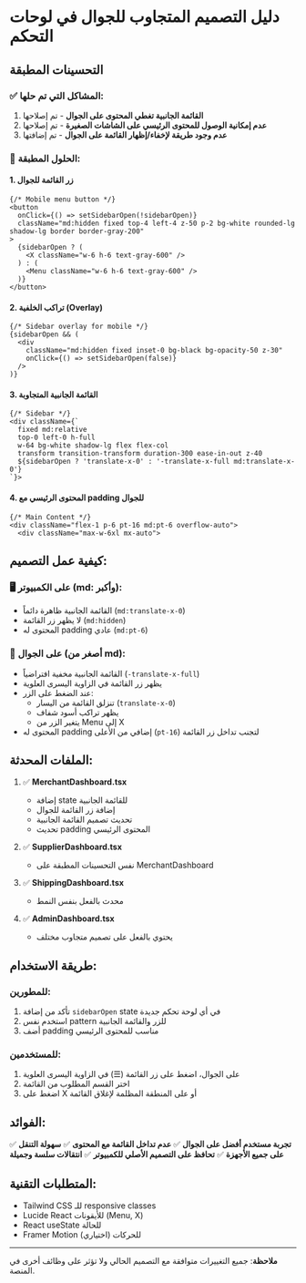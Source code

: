 # دليل التصميم المتجاوب للجوال في لوحات التحكم

## التحسينات المطبقة

### ✅ المشاكل التي تم حلها:
1. **القائمة الجانبية تغطي المحتوى على الجوال** - تم إصلاحها
2. **عدم إمكانية الوصول للمحتوى الرئيسي على الشاشات الصغيرة** - تم إصلاحها
3. **عدم وجود طريقة لإخفاء/إظهار القائمة على الجوال** - تم إضافتها

### 🎯 الحلول المطبقة:

#### 1. زر القائمة للجوال
```tsx
{/* Mobile menu button */}
<button
  onClick={() => setSidebarOpen(!sidebarOpen)}
  className="md:hidden fixed top-4 left-4 z-50 p-2 bg-white rounded-lg shadow-lg border border-gray-200"
>
  {sidebarOpen ? (
    <X className="w-6 h-6 text-gray-600" />
  ) : (
    <Menu className="w-6 h-6 text-gray-600" />
  )}
</button>
```

#### 2. تراكب الخلفية (Overlay)
```tsx
{/* Sidebar overlay for mobile */}
{sidebarOpen && (
  <div 
    className="md:hidden fixed inset-0 bg-black bg-opacity-50 z-30"
    onClick={() => setSidebarOpen(false)}
  />
)}
```

#### 3. القائمة الجانبية المتجاوبة
```tsx
{/* Sidebar */}
<div className={`
  fixed md:relative 
  top-0 left-0 h-full 
  w-64 bg-white shadow-lg flex flex-col 
  transform transition-transform duration-300 ease-in-out z-40
  ${sidebarOpen ? 'translate-x-0' : '-translate-x-full md:translate-x-0'}
`}>
```

#### 4. المحتوى الرئيسي مع padding للجوال
```tsx
{/* Main Content */}
<div className="flex-1 p-6 pt-16 md:pt-6 overflow-auto">
  <div className="max-w-6xl mx-auto">
```

## كيفية عمل التصميم:

### 🖥️ على الكمبيوتر (md: وأكبر):
- القائمة الجانبية ظاهرة دائماً (`md:translate-x-0`)
- لا يظهر زر القائمة (`md:hidden`)
- المحتوى له padding عادي (`md:pt-6`)

### 📱 على الجوال (أصغر من md):
- القائمة الجانبية مخفية افتراضياً (`-translate-x-full`)
- يظهر زر القائمة في الزاوية اليسرى العلوية
- عند الضغط على الزر:
  - تنزلق القائمة من اليسار (`translate-x-0`)
  - يظهر تراكب أسود شفاف
  - يتغير الزر من Menu إلى X
- المحتوى له padding إضافي من الأعلى (`pt-16`) لتجنب تداخل زر القائمة

## الملفات المحدثة:

1. ✅ **MerchantDashboard.tsx**
   - إضافة state للقائمة الجانبية
   - إضافة زر القائمة للجوال
   - تحديث تصميم القائمة الجانبية
   - تحديث padding المحتوى الرئيسي

2. ✅ **SupplierDashboard.tsx**
   - نفس التحسينات المطبقة على MerchantDashboard

3. ✅ **ShippingDashboard.tsx**
   - محدث بالفعل بنفس النمط

4. ✅ **AdminDashboard.tsx**
   - يحتوي بالفعل على تصميم متجاوب مختلف

## طريقة الاستخدام:

### للمطورين:
1. تأكد من إضافة `sidebarOpen` state في أي لوحة تحكم جديدة
2. استخدم نفس pattern للزر والقائمة الجانبية
3. أضف padding مناسب للمحتوى الرئيسي

### للمستخدمين:
1. على الجوال، اضغط على زر القائمة (☰) في الزاوية اليسرى العلوية
2. اختر القسم المطلوب من القائمة
3. اضغط على X أو على المنطقة المظلمة لإغلاق القائمة

## الفوائد:

✅ **تجربة مستخدم أفضل على الجوال**
✅ **عدم تداخل القائمة مع المحتوى**
✅ **سهولة التنقل على جميع الأجهزة**
✅ **تحافظ على التصميم الأصلي للكمبيوتر**
✅ **انتقالات سلسة وجميلة**

## المتطلبات التقنية:

- Tailwind CSS للـ responsive classes
- Lucide React للأيقونات (Menu, X)
- React useState للحالة
- Framer Motion للحركات (اختياري)

---

**ملاحظة**: جميع التغييرات متوافقة مع التصميم الحالي ولا تؤثر على وظائف أخرى في المنصة.
